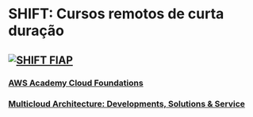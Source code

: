 # SHIFT: Cursos remotos de curta duração

## [![SHIFT FIAP](https://raw.githubusercontent.com/josecastillolema/fiap/master/img/shift.png)](https://www.fiap.com.br/shift)

### [AWS Academy Cloud Foundations](https://github.com/josecastillolema/fiap/blob/master/shift/aws-foundations/README.md)

### [Multicloud Architecture: Developments, Solutions & Service](https://github.com/josecastillolema/fiap/blob/master/shift/multicloud/README.md)
